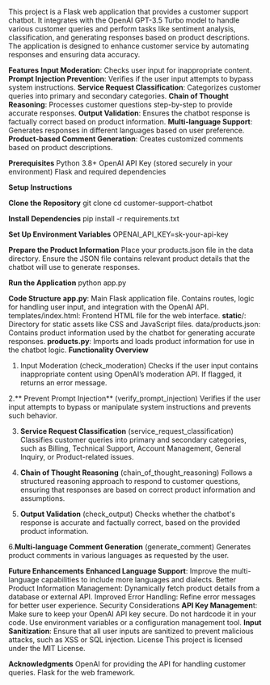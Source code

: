 This project is a Flask web application that provides a customer support chatbot. It integrates with the OpenAI GPT-3.5 Turbo model to handle various customer queries and perform tasks like sentiment analysis, classification, and generating responses based on product descriptions. The application is designed to enhance customer service by automating responses and ensuring data accuracy.

**Features**
**Input Moderation**: Checks user input for inappropriate content.
**Prompt Injection Prevention**: Verifies if the user input attempts to bypass system instructions.
**Service Request Classification**: Categorizes customer queries into primary and secondary categories.
**Chain of Thought Reasoning**: Processes customer questions step-by-step to provide accurate responses.
**Output Validation**: Ensures the chatbot response is factually correct based on product information.
**Multi-language Support**: Generates responses in different languages based on user preference.
**Product-based Comment Generation**: Creates customized comments based on product descriptions.

**Prerequisites**
Python 3.8+
OpenAI API Key (stored securely in your environment)
Flask and required dependencies

**Setup Instructions**

**Clone the Repository**
git clone <repository-url>
cd customer-support-chatbot

**Install Dependencies**
pip install -r requirements.txt

**Set Up Environment Variables**
OPENAI_API_KEY=sk-your-api-key

**Prepare the Product Information**
Place your products.json file in the data directory.
Ensure the JSON file contains relevant product details that the chatbot will use to generate responses.

**Run the Application**
python app.py

**Code Structure**
**app.py**: Main Flask application file. Contains routes, logic for handling user input, and integration with the OpenAI API.
templates/index.html: Frontend HTML file for the web interface.
**static**/: Directory for static assets like CSS and JavaScript files.
data/products.json: Contains product information used by the chatbot for generating accurate responses.
**products.py**: Imports and loads product information for use in the chatbot logic.
**Functionality Overview**
1. Input Moderation (check_moderation)
Checks if the user input contains inappropriate content using OpenAI’s moderation API. If flagged, it returns an error message.

2.** Prevent Prompt Injection** (verify_prompt_injection)
Verifies if the user input attempts to bypass or manipulate system instructions and prevents such behavior.

3. **Service Request Classification** (service_request_classification)
Classifies customer queries into primary and secondary categories, such as Billing, Technical Support, Account Management, General Inquiry, or Product-related issues.

4. **Chain of Thought Reasoning** (chain_of_thought_reasoning)
Follows a structured reasoning approach to respond to customer questions, ensuring that responses are based on correct product information and assumptions.

5. **Output Validation** (check_output)
Checks whether the chatbot's response is accurate and factually correct, based on the provided product information.

6.**Multi-language Comment Generation** (generate_comment)
Generates product comments in various languages as requested by the user.

**Future Enhancements**
**Enhanced Language Support**: Improve the multi-language capabilities to include more languages and dialects.
Better Product Information Management: Dynamically fetch product details from a database or external API.
Improved Error Handling: Refine error messages for better user experience.
Security Considerations
**API Key Managemen**t: Make sure to keep your OpenAI API key secure. Do not hardcode it in your code. Use environment variables or a configuration management tool.
**Input Sanitization**: Ensure that all user inputs are sanitized to prevent malicious attacks, such as XSS or SQL injection.
License
This project is licensed under the MIT License.

**Acknowledgments**
OpenAI for providing the API for handling customer queries.
Flask for the web framework.
